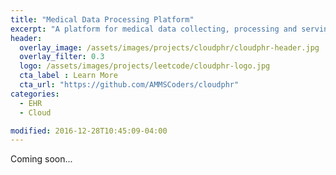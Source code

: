 ```yaml
---
title: "Medical Data Processing Platform"
excerpt: "A platform for medical data collecting, processing and serving."
header:
  overlay_image: /assets/images/projects/cloudphr/cloudphr-header.jpg
  overlay_filter: 0.3
  logo: /assets/images/projects/leetcode/cloudphr-logo.jpg
  cta_label : Learn More
  cta_url: "https://github.com/AMMSCoders/cloudphr"
categories:
  - EHR
  - Cloud

modified: 2016-12-28T10:45:09-04:00
---
```


Coming soon...

